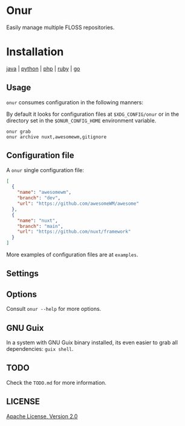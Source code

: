 <!--

 Copyright 2023 EAS Barbosa

     Licensed under the Apache License, Version 2.0(the "License");
 you may not use this file except in compliance with the License.
 You may obtain a copy of the License at

     http://www.apache.org/licenses/LICENSE-2.0

 Unless required by applicable law or agreed to in writing, software
 distributed under the License is distributed on an "AS IS" BASIS,
 WITHOUT WARRANTIES OR CONDITIONS OF ANY KIND, either express or implied.
 See the License for the specific language governing permissions and
 limitations under the License.

-->

# Onur

Easily manage multiple FLOSS repositories.

# Installation

[java](https://gitlab.com/easbarba/onur-java) | [python](https://gitlab.com/easbarba/onur) | [php](https://gitlab.com/easbarba/onur-php) | [ruby](https://gitlab.com/easbarba/qas-rb) | [go](https://gitlab.com/easbarba/qas-go)

## Usage

`onur` consumes configuration in the following manners:

By default it looks for configuration files at `$XDG_CONFIG/onur` or in the
directory set in the `$ONUR_CONFIG_HOME` environment variable.

```shell
onur grab
onur archive nuxt,awesomewm,gitignore
```

## Configuration file

A `onur` single configuration file:

```json
[
  {
    "name": "awesomewm",
    "branch": "dev",
    "url": "https://github.com/awesomeWM/awesome"
  },
  {
    "name": "nuxt",
    "branch": "main",
    "url": "https://github.com/nuxt/framework"
  }
]
```

More examples of configuration files are at `examples`.

## Settings

## Options

Consult `onur --help` for more options.

## GNU Guix

In a system with GNU Guix binary installed, its even easier to grab all
dependencies: `guix shell`.

## TODO

Check the `TODO.md` for more information.

## LICENSE

[Apache License, Version 2.0](https://apache.org/licenses/LICENSE-2.0)
